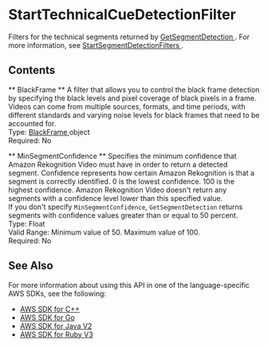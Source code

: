 # StartTechnicalCueDetectionFilter<a name="API_StartTechnicalCueDetectionFilter"></a>

Filters for the technical segments returned by [ GetSegmentDetection ](API_GetSegmentDetection.md)\. For more information, see [ StartSegmentDetectionFilters ](API_StartSegmentDetectionFilters.md)\.

## Contents<a name="API_StartTechnicalCueDetectionFilter_Contents"></a>

 ** BlackFrame **   <a name="rekognition-Type-StartTechnicalCueDetectionFilter-BlackFrame"></a>
 A filter that allows you to control the black frame detection by specifying the black levels and pixel coverage of black pixels in a frame\. Videos can come from multiple sources, formats, and time periods, with different standards and varying noise levels for black frames that need to be accounted for\.   
Type: [ BlackFrame ](API_BlackFrame.md) object  
Required: No

 ** MinSegmentConfidence **   <a name="rekognition-Type-StartTechnicalCueDetectionFilter-MinSegmentConfidence"></a>
Specifies the minimum confidence that Amazon Rekognition Video must have in order to return a detected segment\. Confidence represents how certain Amazon Rekognition is that a segment is correctly identified\. 0 is the lowest confidence\. 100 is the highest confidence\. Amazon Rekognition Video doesn't return any segments with a confidence level lower than this specified value\.  
If you don't specify `MinSegmentConfidence`, `GetSegmentDetection` returns segments with confidence values greater than or equal to 50 percent\.  
Type: Float  
Valid Range: Minimum value of 50\. Maximum value of 100\.  
Required: No

## See Also<a name="API_StartTechnicalCueDetectionFilter_SeeAlso"></a>

For more information about using this API in one of the language\-specific AWS SDKs, see the following:
+  [ AWS SDK for C\+\+](https://docs.aws.amazon.com/goto/SdkForCpp/rekognition-2016-06-27/StartTechnicalCueDetectionFilter) 
+  [ AWS SDK for Go](https://docs.aws.amazon.com/goto/SdkForGoV1/rekognition-2016-06-27/StartTechnicalCueDetectionFilter) 
+  [ AWS SDK for Java V2](https://docs.aws.amazon.com/goto/SdkForJavaV2/rekognition-2016-06-27/StartTechnicalCueDetectionFilter) 
+  [ AWS SDK for Ruby V3](https://docs.aws.amazon.com/goto/SdkForRubyV3/rekognition-2016-06-27/StartTechnicalCueDetectionFilter) 
